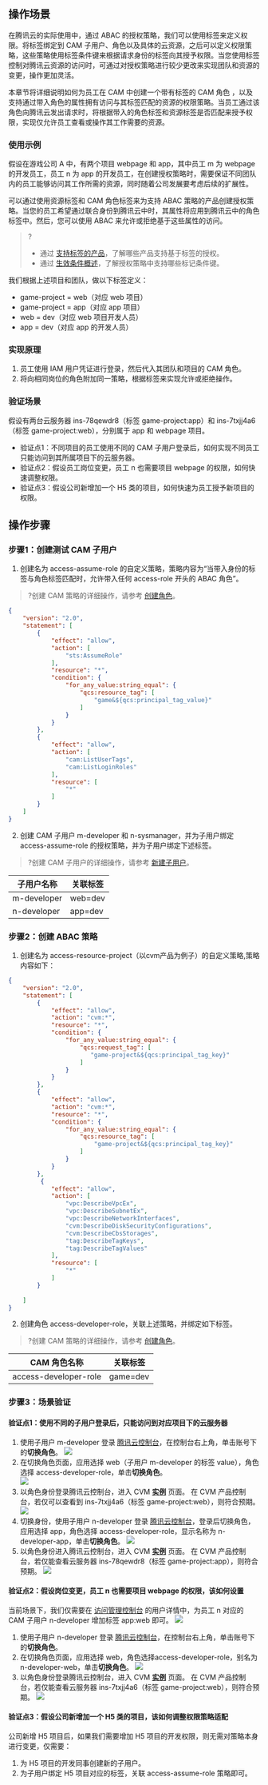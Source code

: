 ## 操作场景
在腾讯云的实际使用中，通过 ABAC 的授权策略，我们可以使用标签来定义权限。将标签绑定到 CAM 子用户、角色以及具体的云资源，之后可以定义权限策略，这些策略使用标签条件键来根据请求身份的标签向其授予权限。当您使用标签控制对腾讯云资源的访问时，可通过对授权策略进行较少更改来实现团队和资源的变更，操作更加灵活。

本章节将详细说明如何为员工在 CAM 中创建一个带有标签的 CAM 角色 ，以及支持通过带入角色的属性拥有访问与其标签匹配的资源的权限策略。当员工通过该角色向腾讯云发出请求时，将根据带入的角色标签和资源标签是否匹配来授予权限，实现仅允许员工查看或操作其工作需要的资源。

### 使用示例
假设在游戏公司 A 中，有两个项目 webpage 和 app，其中员工 m 为 webpage 的开发员工，员工 n 为 app 的开发员工，在创建授权策略时，需要保证不同团队内的员工能够访问其工作所需的资源，同时随着公司发展要考虑后续的扩展性。

可以通过使用资源标签和 CAM 角色标签来为支持 ABAC 策略的产品创建授权策略。当您的员工希望通过联合身份到腾讯云中时，其属性将应用到腾讯云中的角色标签中。然后，您可以使用 ABAC 来允许或拒绝基于这些属性的访问。
>?
>- 通过 [支持标签的产品](https://cloud.tencent.com/document/product/651/30727)，了解哪些产品支持基于标签的授权。
>- 通过 [生效条件概述](https://cloud.tencent.com/document/product/598/73088)，了解授权策略中支持哪些标记条件键。

我们根据上述项目和团队，做以下标签定义：
- game-project = web（对应 web 项目）
- game-project = app（对应 app 项目）
- web = dev（对应 web 项目开发人员）
- app = dev（对应 app 的开发人员）


### 实现原理
1. 员工使用 IAM 用户凭证进行登录，然后代入其团队和项目的 CAM 角色。
2. 将向相同岗位的角色附加同一策略，根据标签来实现允许或拒绝操作。


### 验证场景
假设有两台云服务器 ins-78qewdr8（标签 game-project:app）和 ins-7txjj4a6（标签 game-project:web），分别属于 app 和 webpage 项目。
- 验证点1：不同项目的员工使用不同的 CAM 子用户登录后，如何实现不同员工只能访问到其所属项目下的云服务器。
- 验证点2：假设员工岗位变更，员工 n 也需要项目 webpage 的权限，如何快速调整权限。
- 验证点3：假设公司新增加一个 H5 类的项目，如何快速为员工授予新项目的权限。


## 操作步骤
### 步骤1：创建测试 CAM 子用户
1. 创建名为 access-assume-role 的自定义策略，策略内容为“当带入身份的标签与角色标签匹配时，允许带入任何 access-role 开头的 ABAC 角色”。
>?创建 CAM 策略的详细操作，请参考 [创建角色](https://cloud.tencent.com/document/product/598/19381)。
>
```json
{
    "version": "2.0",
    "statement": [
        {
            "effect": "allow",
            "action": [
                "sts:AssumeRole"
            ],
            "resource": "*",
            "condition": {
                "for_any_value:string_equal": {
                    "qcs:resource_tag": [
                        "game&${qcs:principal_tag_value}"
                    ]
                }
            }
        },
        {
            "effect": "allow",
            "action": [
                "cam:ListUserTags",
                "cam:ListLoginRoles"
            ],
            "resource": [
                "*"
            ]
        }
    ]
}
```

2. 创建 CAM 子用户 m-developer 和 n-sysmanager，并为子用户绑定 access-assume-role 的授权策略，并为子用户绑定下述标签。
>?创建 CAM 子用户的详细操作，请参考 [新建子用户](https://cloud.tencent.com/document/product/598/13674)。
>
<table>
<thead>
<tr>
<th>子用户名称</th>
<th>关联标签</th>
</tr>
</thead>
<tbody><tr>
<td>m-developer</td>
<td>web=dev</td>
</tr>
<tr>
<td>n-developer</td>
<td>app=dev</td>
</tr>
</tbody></table>


### 步骤2：创建 ABAC 策略
1. 创建名为 access-resource-project（以cvm产品为例子）的自定义策略,策略内容如下：
```json
{
    "version": "2.0",
    "statement": [
        {
            "effect": "allow",
            "action": "cvm:*",
            "resource": "*",
            "condition": {
                "for_any_value:string_equal": {
                    "qcs:request_tag": [
                       "game-project&${qcs:principal_tag_key}"
                    ]
                }
            }
        },
        {
            "effect": "allow",
            "action": "cvm:*",
            "resource": "*",
            "condition": {
                "for_any_value:string_equal": {
                    "qcs:resource_tag": [
                        "game-project&${qcs:principal_tag_key}"
                    ]
                }
            }
        },
         {
            "effect": "allow",
            "action": [
                "vpc:DescribeVpcEx",
                "vpc:DescribeSubnetEx",
                "vpc:DescribeNetworkInterfaces",
                "cvm:DescribeDiskSecurityConfigurations",
                "cvm:DescribeCbsStorages",
                "tag:DescribeTagKeys",
                "tag:DescribeTagValues"
            ],
            "resource": [
                "*"
            ]
        }
        
    ]
}
```
2. 创建角色 access-developer-role，关联上述策略，并绑定如下标签。
>?创建 CAM 策略的详细操作，请参考 [创建角色](https://cloud.tencent.com/document/product/598/19381)。
>
<table>
<thead>
<tr>
<th>CAM 角色名称</th>
<th>关联标签</th>
</tr>
</thead>
<tbody><tr>
<td>access-developer-role</td>
<td>game=dev</td>
</tr>
</tbody></table>


### 步骤3：场景验证

#### 验证点1：使用不同的子用户登录后，只能访问到对应项目下的云服务器
1. 使用子用户 m-developer 登录 [腾讯云控制台](https://console.cloud.tencent.com/)，在控制台右上角，单击账号下的**切换角色**。
![](https://qcloudimg.tencent-cloud.cn/raw/0c213170e58a4621a39c1d614c689b73.png) 
2. 在切换角色页面，应用选择 web（子用户 m-developer 的标签 value），角色选择 access-developer-role，单击**切换角色**。   
![](https://qcloudimg.tencent-cloud.cn/raw/b80b6ab6e4001fd2356819e68223524e.png)
3. 以角色身份登录腾讯云控制台，进入 CVM [**实例**](https://console.cloud.tencent.com/cvm/instance/index?rid=1) 页面。
在 CVM 产品控制台，若仅可以查看到 ins-7txjj4a6（标签 game-project:web），则符合预期。
![](https://qcloudimg.tencent-cloud.cn/raw/832430ec3fc305e0dee6bfce6f799653.png)    
4. 切换身份，使用子用户 n-developer 登录 [腾讯云控制台](https://console.cloud.tencent.com/)，登录后切换角色，应用选择 app，角色选择 access-developer-role，显示名称为 n-developer-app，单击**切换角色**。
![](https://qcloudimg.tencent-cloud.cn/raw/7a2477bc80b952490221cd387efd353f.png)         
5. 以角色身份进入腾讯云控制台，进入 CVM [**实例**](https://console.cloud.tencent.com/cvm/instance/index?rid=1) 页面。
在 CVM 产品控制台，若仅能查看云服务器 ins-78qewdr8（标签 game-project:app），则符合预期。
![](https://qcloudimg.tencent-cloud.cn/raw/c322e4bfcfb67b7b357c4fba000e10d1.png)        



#### 验证点2：假设岗位变更，员工 n 也需要项目 webpage 的权限，该如何设置

当前场景下，我们仅需要在 [访问管理控制台](https://console.cloud.tencent.com/cam) 的用户详情中，为员工 n 对应的 CAM 子用户 n-developer 增加标签 app:web 即可。
![](https://qcloudimg.tencent-cloud.cn/raw/0060ff47d34cfaf1533735eaec45777f.png)       


1. 使用子用户 n-developer 登录 [腾讯云控制台](https://console.cloud.tencent.com/)，在控制台右上角，单击账号下的**切换角色**。
2. 在切换角色页面，应用选择 web，角色选择access-developer-role，别名为 n-developer-web，单击**切换角色**。
![](https://qcloudimg.tencent-cloud.cn/raw/76f16e8a33dbb9374de2caa4f59fcc3c.png)    
3. 以角色身份登录腾讯云控制台，进入 CVM [**实例**](https://console.cloud.tencent.com/cvm/instance/index?rid=1) 页面。
在 CVM 产品控制台，若仅能查看云服务器 ins-7txjj4a6（标签 game-project:web），则符合预期。
![](https://qcloudimg.tencent-cloud.cn/raw/4132850abcee80d2b030c21042c82b5b.png)      





#### 验证点3：假设公司新增加一个 H5 类的项目，该如何调整权限策略适配

公司新增 H5 项目后，如果我们需要增加 H5 项目的开发权限，则无需对策略本身进行变更，仅需要：
1. 为 H5 项目的开发同事创建新的子用户。
2. 为子用户绑定 H5 项目对应的标签，关联 access-assume-role 策略即可。
